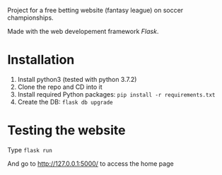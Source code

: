 Project for a free betting website (fantasy league) on soccer championships.

Made with the web developement framework *Flask*.

# Installation

1. Install python3 (tested with python 3.7.2)
2. Clone the repo and CD into it
3. Install required Python packages: `pip install -r requirements.txt`
4. Create the DB: `flask db upgrade`


# Testing the website

Type `flask run`

And go to http://127.0.0.1:5000/ to access the home page
